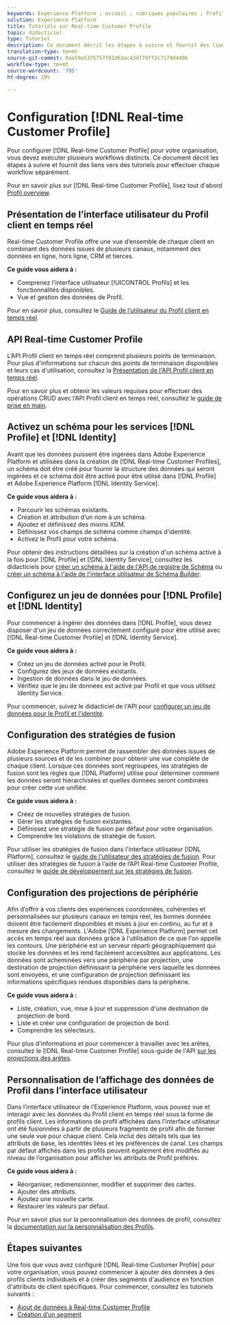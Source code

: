 ```yaml
---
keywords: Experience Platform ; accueil ; rubriques populaires ; Profil client en temps réel ; Service d'identité ;
solution: Experience Platform
title: Tutoriels sur Real-time Customer Profile
topic: didacticiel
type: Tutoriel
description: Ce document décrit les étapes à suivre et fournit des liens vers des tutoriels pour effectuer chaque workflow séparément.
translation-type: tm+mt
source-git-commit: 0aa59a5375757f81d63ac43d778ff2c7179d449b
workflow-type: tm+mt
source-wordcount: '795'
ht-degree: 29%

---
```



# Configuration [!DNL Real-time Customer Profile]

Pour configurer [!DNL Real-time Customer Profile] pour votre organisation, vous devez exécuter plusieurs workflows distincts. Ce document décrit les étapes à suivre et fournit des liens vers des tutoriels pour effectuer chaque workflow séparément.

Pour en savoir plus sur [!DNL Real-time Customer Profile], lisez tout d&#39;abord [Profil overview](../profile/home.md).

## Présentation de l’interface utilisateur du Profil client en temps réel

Real-time Customer Profile offre une vue d’ensemble de chaque client en combinant des données issues de plusieurs canaux, notamment des données en ligne, hors ligne, CRM et tierces.

**Ce guide vous aidera à :**
- Comprenez l&#39;interface utilisateur [!UICONTROL Profils] et les fonctionnalités disponibles.
- Vue et gestion des données de Profil.

Pour en savoir plus, consultez le [Guide de l’utilisateur du Profil client en temps réel](../profile/ui/user-guide.md).

## API Real-time Customer Profile

L’API Profil client en temps réel comprend plusieurs points de terminaison. Pour plus d&#39;informations sur chacun des points de terminaison disponibles et leurs cas d&#39;utilisation, consultez la [Présentation de l&#39;API Profil client en temps réel](../profile/api/overview.md).

Pour en savoir plus et obtenir les valeurs requises pour effectuer des opérations CRUD avec l’API Profil client en temps réel, consultez le [guide de prise en main](../profile/api/getting-started.md).

## Activez un schéma pour les services [!DNL Profile] et [!DNL Identity]

Avant que les données puissent être ingérées dans Adobe Experience Platform et utilisées dans la création de [!DNL Real-time Customer Profiles], un schéma doit être créé pour fournir la structure des données qui seront ingérées et ce schéma doit être activé pour être utilisé dans [!DNL Profile] et Adobe Experience Platform [!DNL Identity Service].

**Ce guide vous aidera à :**
- Parcourir les schémas existants.
- Création et attribution d’un nom à un schéma.
- Ajoutez et définissez des mixins XDM.
- Définissez vos champs de schéma comme champs d’identité.
- Activez le Profil pour votre schéma.

Pour obtenir des instructions détaillées sur la création d&#39;un schéma activé à la fois pour [!DNL Profile] et [!DNL Identity Service], consultez les didacticiels pour [créer un schéma à l&#39;aide de l&#39;API de registre de Schéma](../xdm/tutorials/create-schema-api.md) ou [créer un schéma à l&#39;aide de l&#39;interface utilisateur de Schéma Builder](../xdm/tutorials/create-schema-ui.md).

## Configurez un jeu de données pour [!DNL Profile] et [!DNL Identity]

Pour commencer à ingérer des données dans [!DNL Profile], vous devez disposer d&#39;un jeu de données correctement configuré pour être utilisé avec [!DNL Real-time Customer Profile] et [!DNL Identity Service].

**Ce guide vous aidera à :**
- Créez un jeu de données activé pour le Profil.
- Configurez des jeux de données existants.
- Ingestion de données dans le jeu de données.
- Vérifiez que le jeu de données est activé par Profil et que vous utilisez Identity Service.

Pour commencer, suivez le didacticiel de l&#39;API pour [configurer un jeu de données pour le Profil et l&#39;identité](../profile/tutorials/dataset-configuration.md).

## Configuration des stratégies de fusion

Adobe Experience Platform permet de rassembler des données issues de plusieurs sources et de les combiner pour obtenir une vue complète de chaque client. Lorsque ces données sont regroupées, les stratégies de fusion sont les règles que [!DNL Platform] utilise pour déterminer comment les données seront hiérarchisées et quelles données seront combinées pour créer cette vue unifiée.

**Ce guide vous aidera à :**
- Créez de nouvelles stratégies de fusion.
- Gérer les stratégies de fusion existantes.
- Définissez une stratégie de fusion par défaut pour votre organisation.
- Comprendre les violations de stratégie de fusion.

Pour utiliser les stratégies de fusion dans l&#39;interface utilisateur [!DNL Platform], consultez le [guide de l&#39;utilisateur des stratégies de fusion](../profile/ui/merge-policies.md). Pour utiliser des stratégies de fusion à l’aide de l’API Real-time Customer Profile, consultez le [guide de développement sur les stratégies de fusion](../profile/api/merge-policies.md).

## Configuration des projections de périphérie

Afin d’offrir à vos clients des expériences coordonnées, cohérentes et personnalisées sur plusieurs canaux en temps réel, les bonnes données doivent être facilement disponibles et mises à jour en continu, au fur et à mesure des changements. L&#39;Adobe [!DNL Experience Platform] permet cet accès en temps réel aux données grâce à l&#39;utilisation de ce que l&#39;on appelle les contours. Une périphérie est un serveur réparti géographiquement qui stocke les données et les rend facilement accessibles aux applications. Les données sont acheminées vers une périphérie par projection, une destination de projection définissant la périphérie vers laquelle les données sont envoyées, et une configuration de projection définissant les informations spécifiques rendues disponibles dans la périphérie.

**Ce guide vous aidera à :**
- Liste, création, vue, mise à jour et suppression d&#39;une destination de projection de bord.
- Liste et créer une configuration de projection de bord.
- Comprendre les sélecteurs.

Pour plus d&#39;informations et pour commencer à travailler avec les arêtes, consultez le [!DNL Real-time Customer Profile] sous-guide de l&#39;API [sur les projections des arêtes](../profile/api/edge-projections.md).

## Personnalisation de l’affichage des données de Profil dans l’interface utilisateur

Dans l’interface utilisateur de l’Experience Platform, vous pouvez vue et interagir avec les données du Profil client en temps réel sous la forme de profils client. Les informations de profil affichées dans l’interface utilisateur ont été fusionnées à partir de plusieurs fragments de profil afin de former une seule vue pour chaque client. Cela inclut des détails tels que les attributs de base, les identités liées et les préférences de canal. Les champs par défaut affichés dans les profils peuvent également être modifiés au niveau de l’organisation pour afficher les attributs de Profil préférés.

**Ce guide vous aidera à :**
- Réorganiser, redimensionner, modifier et supprimer des cartes.
- Ajouter des attributs.
- Ajoutez une nouvelle carte.
- Restaurer les valeurs par défaut.

Pour en savoir plus sur la personnalisation des données de profil, consultez la [documentation sur la personnalisation des Profils](../profile/ui/profile-customization.md).

## Étapes suivantes

Une fois que vous avez configuré [!DNL Real-time Customer Profile] pour votre organisation, vous pouvez commencer à ajouter des données à des profils clients individuels et à créer des segments d&#39;audience en fonction d&#39;attributs de client spécifiques. Pour commencer, consultez les tutoriels suivants :

- [Ajout de données à Real-time Customer Profile](../profile/tutorials/add-profile-data.md)
- [Création d’un segment](../segmentation/tutorials/create-a-segment.md)